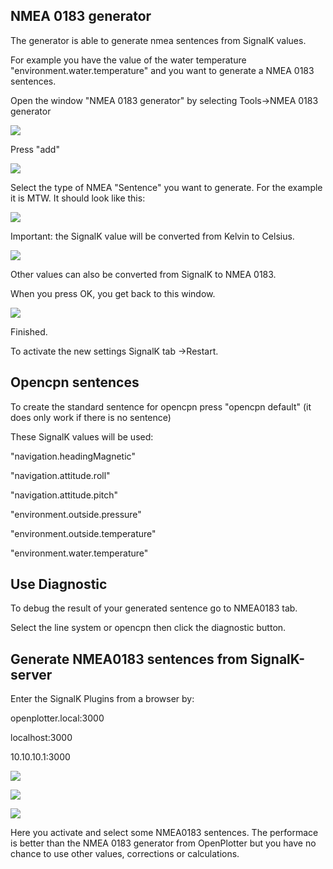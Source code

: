 ## NMEA 0183 generator

The generator is able to generate nmea sentences from SignalK values.

For example you have the value of the water temperature "environment.water.temperature" and you want to generate a NMEA 0183 sentences.

Open the window "NMEA 0183 generator" by selecting Tools-&gt;NMEA 0183 generator

![](NMEA0183gen_1.jpg)

Press "add"

![](NMEA0183gen_2.jpg)

Select the type of NMEA "Sentence" you want to generate. For the example it is MTW. It should look like this:

![](NMEA0183gen_3.jpg)

Important: the SignalK value will be converted from Kelvin to Celsius.

![](NMEA0183gen_4.jpg)

Other values can also be converted from SignalK to NMEA 0183.

When you press OK, you get back to this window.

![](NMEA0183gen_5.jpg)

Finished.

To activate the new settings SignalK tab -&gt;Restart.

## Opencpn sentences

To create the standard sentence for opencpn press "opencpn default" \(it does only work if there is no sentence\)

These SignalK values will be used:

"navigation.headingMagnetic"

"navigation.attitude.roll"

"navigation.attitude.pitch"

"environment.outside.pressure"

"environment.outside.temperature"

"environment.water.temperature"

## Use Diagnostic

To debug the result of your generated sentence go to NMEA0183 tab.

Select the line system or opencpn then click the diagnostic button. 

## Generate NMEA0183 sentences from SignalK-server

Enter the SignalK Plugins from a browser by:

openplotter.local:3000

localhost:3000

10.10.10.1:3000

![](NMEA0183SignalKgen_1.jpg)

![](NMEA0183SignalKgen_2.jpg)

![](NMEA0183SignalKgen_3.jpg)

Here you activate and select some NMEA0183 sentences. The performace is better than the NMEA 0183 generator from OpenPlotter but you have no chance to use other values, corrections or calculations.

